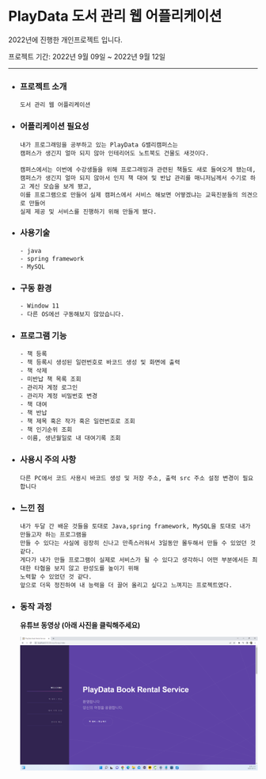 # PlayData 도서 관리 웹 어플리케이션  
  
  2022년에 진행한 개인프로젝트 입니다.
  
  프로젝트 기간: 2022년 9월 09일 ~ 2022년 9월 12일
    
--------------------------------------------------------------------------------------------------------------------------------------------------- 
 
* ### 프로젝트 소개     
  
  ```
  도서 관리 웹 어플리케이션   
  ```
    
* ### 어플리케이션 필요성  
  ```
  내가 프로그래밍을 공부하고 있는 PlayData G밸리캠퍼스는   
  캠퍼스가 생긴지 얼마 되지 않아 인테리어도 노트북도 건물도 새것이다.     
    
  캠퍼스에서는 이번에 수강생들을 위해 프로그래밍과 관련된 책들도 새로 들여오게 됐는데,   
  캠퍼스가 생긴지 얼마 되지 않아서 인지 책 대여 및 반납 관리를 매니저님께서 수기로 하고 계신 모습을 보게 됐고,  
  이를 프로그램으로 만들어 실제 캠퍼스에서 서비스 해보면 어떻겠냐는 교육진분들의 의견으로 만들어 
  실제 제공 및 서비스를 진행하기 위해 만들게 됐다.   
  ```
 
* ### 사용기술 
  
  ```
  - java
  - spring framework
  - MySQL
  ```
    
* ### 구동 환경
  
  ```
  - Window 11
  - 다른 OS에선 구동해보지 않았습니다.
  ```
  
* ### 프로그램 기능  
  ```
  - 책 등록
  - 책 등록시 생성된 일련번호로 바코드 생성 및 화면에 출력 
  - 책 삭제
  - 미반납 책 목록 조회
  - 관리자 계정 로그인
  - 관리자 계정 비밀번호 변경
  - 책 대여
  - 책 반납
  - 책 제목 혹은 작가 혹은 일련번호로 조회
  - 책 인기순위 조회
  - 이름, 생년월일로 내 대여기록 조회
  ```

* ### 사용시 주의 사항  
  
  ```
  다른 PC에서 코드 사용시 바코드 생성 및 저장 주소, 출력 src 주소 설정 변경이 필요합니다
  ```
      
* ### 느낀 점
  ```
  내가 두달 간 배운 것들을 토대로 Java,spring framework, MySQL을 토대로 내가 만들고자 하는 프로그램을   
  만들 수 있다는 사실에 굉장히 신나고 만족스러워서 3일동안 몰두해서 만들 수 있었던 것 같다.  
  게다가 내가 만들 프로그램이 실제로 서비스가 될 수 있다고 생각하니 어떤 부분에서든 최대한 타협을 보지 않고 완성도를 높이기 위해
  노력할 수 있었던 것 같다.  
  앞으로 더욱 정진하여 내 능력을 더 끌어 올리고 싶다고 느껴지는 프로젝트였다.  
  ```

* ### 동작 과정  
  
  **유튜브 동영상 (아래 사진을 클릭해주세요)**  
    
  [![Video Label](https://github.com/12OneTwo12/librarySystem/blob/main/playdatabookrentalservice.png?raw=true)](https://youtu.be/nnP2-U1KUws)
